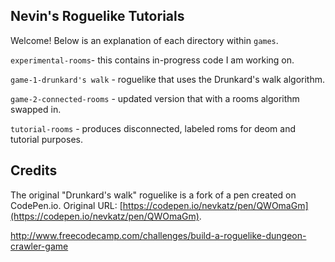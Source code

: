 ## Nevin's Roguelike Tutorials

Welcome! Below is an explanation of each directory within ``games``.

``experimental-rooms``- this contains in-progress code I am working on.

``game-1-drunkard's walk`` - roguelike that uses the Drunkard's walk algorithm.

``game-2-connected-rooms`` - updated version that with a rooms algorithm swapped in.

``tutorial-rooms`` - produces disconnected, labeled roms for deom and tutorial purposes.

## Credits

The original "Drunkard's walk" roguelike is a fork of a pen created on CodePen.io. Original URL: [https://codepen.io/nevkatz/pen/QWOmaGm](https://codepen.io/nevkatz/pen/QWOmaGm).

http://www.freecodecamp.com/challenges/build-a-roguelike-dungeon-crawler-game
